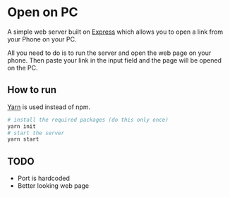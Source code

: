# Open on PC

A simple web server built on [Express](https://expressjs.com/) which allows you to open a link from your Phone on your PC.

All you need to do is to run the server and open the web page on your phone. Then paste your link in the input field and the page will be opened on the PC.

## How to run

[Yarn](https://yarnpkg.com) is used instead of npm.

``` sh
# install the required packages (do this only once)
yarn init
# start the server
yarn start
```

## TODO

+ Port is hardcoded
+ Better looking web page
